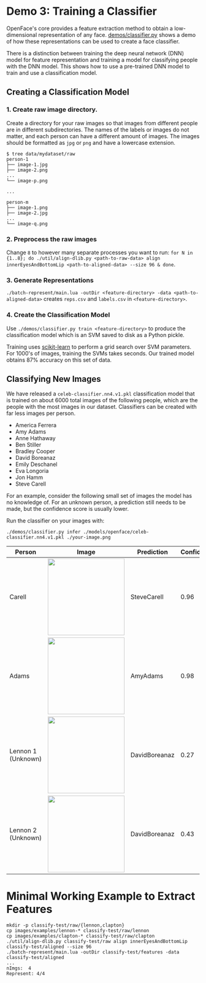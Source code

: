 # Demo 3: Training a Classifier
OpenFace's core provides a feature extraction method to
obtain a low-dimensional representation of any face.
[demos/classifier.py](https://github.com/cmusatyalab/openface/blob/master/demos/classifier.py)
shows a demo of how these representations can be
used to create a face classifier.

There is a distinction between training the deep neural network (DNN)
model for feature representation
and training a model for classifying people with the DNN model.
This shows how to use a pre-trained DNN model to train and use
a classification model.

## Creating a Classification Model

### 1. Create raw image directory.
Create a directory for your raw images so that images from different
people are in different subdirectories. The names of the labels or
images do not matter, and each person can have a different amount of images.
The images should be formatted as `jpg` or `png` and have
a lowercase extension.

```
$ tree data/mydataset/raw
person-1
├── image-1.jpg
├── image-2.png
...
└── image-p.png

...

person-m
├── image-1.png
├── image-2.jpg
...
└── image-q.png
```


### 2. Preprocess the raw images
Change `8` to however many
separate processes you want to run:
`for N in {1..8}; do ./util/align-dlib.py <path-to-raw-data> align innerEyesAndBottomLip <path-to-aligned-data> --size 96 & done`.

### 3. Generate Representations
`./batch-represent/main.lua -outDir <feature-directory> -data <path-to-aligned-data>`
creates `reps.csv` and `labels.csv` in `<feature-directory>`.

### 4. Create the Classification Model
Use `./demos/classifier.py train <feature-directory>` to produce
the classification model which is an SVM saved to disk as
a Python pickle.

Training uses [scikit-learn](http://scikit-learn.org) to perform
a grid search over SVM parameters.
For 1000's of images, training the SVMs takes seconds.
Our trained model obtains 87% accuracy on this set of data.

## Classifying New Images
We have released a `celeb-classifier.nn4.v1.pkl` classification model
that is trained on about 6000 total images of the following people,
which are the people with the most images in our dataset.
Classifiers can be created with far less images per
person.

+ America Ferrera
+ Amy Adams
+ Anne Hathaway
+ Ben Stiller
+ Bradley Cooper
+ David Boreanaz
+ Emily Deschanel
+ Eva Longoria
+ Jon Hamm
+ Steve Carell

For an example, consider the following small set of images
the model has no knowledge of.
For an unknown person, a prediction still needs to be made, but
the confidence score is usually lower.

Run the classifier on your images with:

```
./demos/classifier.py infer ./models/openface/celeb-classifier.nn4.v1.pkl ./your-image.png
```

| Person | Image | Prediction | Confidence |
|---|---|---|---|
| Carell | <img src='https://raw.githubusercontent.com/cmusatyalab/openface/master/images/examples/carell.jpg' width='200px'></img> | SteveCarell | 0.96 |
| Adams | <img src='https://raw.githubusercontent.com/cmusatyalab/openface/master/images/examples/adams.jpg' width='200px'></img> | AmyAdams | 0.98 |
| Lennon 1 (Unknown) | <img src='https://raw.githubusercontent.com/cmusatyalab/openface/master/images/examples/lennon-1.jpg' width='200px'></img> | DavidBoreanaz | 0.27 |
| Lennon 2 (Unknown) | <img src='https://raw.githubusercontent.com/cmusatyalab/openface/master/images/examples/lennon-2.jpg' width='200px'></img> | DavidBoreanaz | 0.43 |

# Minimal Working Example to Extract Features

```
mkdir -p classify-test/raw/{lennon,clapton}
cp images/examples/lennon-* classify-test/raw/lennon
cp images/examples/clapton-* classify-test/raw/clapton
./util/align-dlib.py classify-test/raw align innerEyesAndBottomLip classify-test/aligned --size 96
./batch-represent/main.lua -outDir classify-test/features -data classify-test/aligned
...
nImgs:  4
Represent: 4/4
```
